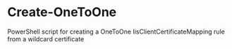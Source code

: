 # Create-OneToOne
PowerShell script for creating a OneToOne IisClientCertificateMapping rule from a wildcard certificate
